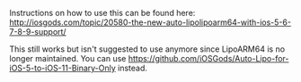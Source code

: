 Instructions on how to use this can be found here: http://iosgods.com/topic/20580-the-new-auto-lipolipoarm64-with-ios-5-6-7-8-9-support/

This still works but isn't suggested to use anymore since LipoARM64 is no longer maintained. You can use https://github.com/iOSGods/Auto-Lipo-for-iOS-5-to-iOS-11-Binary-Only instead.
